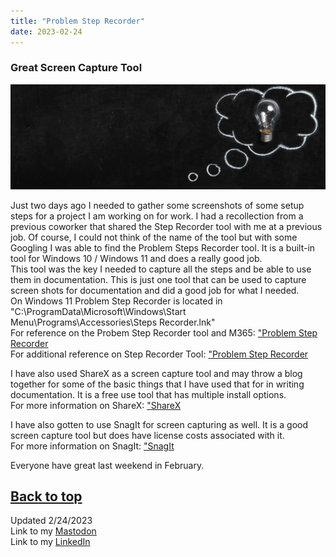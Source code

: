 ```yaml
---
title: "Problem Step Recorder"
date: 2023-02-24
---
```

### Great Screen Capture Tool

![alt text](https://github.com/Nathan1824/Blog-Post-Dev/blob/main/_pictures/Blog_Post_Tip.jpg?raw=true)

Just two days ago I needed to gather some screenshots of some setup steps for a project I am working on for work. I had a recollection from a previous coworker that shared the Step Recorder tool with me at a previous job. Of course, I could not think of the name of the tool but with some Googling I was able to find the Problem Steps Recorder tool. It is a built-in tool for Windows 10 / Windows 11 and does a really good job.\
This tool was the key I needed to capture all the steps and be able to use them in documentation. This is just one tool that can be used to capture screen shots for documentation and did a good job for what I needed.\
On Windows 11 Problem Step Recorder is located in "C:\ProgramData\Microsoft\Windows\Start Menu\Programs\Accessories\Steps Recorder.lnk"\
For reference on the Probem Step Recorder tool and M365:
<a href="https://learn.microsoft.com/en-us/office/troubleshoot/settings/how-to-use-problem-steps-recorder">"Problem Step Recorder</a>\
For additional reference on Step Recorder Tool: <a href="https://support.microsoft.com/en-us/windows/record-steps-to-reproduce-a-problem-46582a9b-620f-2e36-00c9-04e25d784e47">"Problem Step Recorder</a>

I have also used ShareX as a screen capture tool and may throw a blog together for some of the basic things that I have used that for in writing documentation. It is a free use tool that has multiple install options.\
For more information on ShareX:
<a href="https://getsharex.com/">"ShareX</a>

I have also gotten to use SnagIt for screen capturing as well. It is a good screen capture tool but does have license costs associated with it.\
For more information on SnagIt:
<a href="https://www.techsmith.com/store/snagit">"SnagIt</a>

Everyone have great last weekend in February.

<a href="#top">Back to top</a>
---
Updated 2/24/2023\
Link to my <a rel="me" href="https://tech.lgbt/@NathanHamblin_MI6">Mastodon</a>\
Link to my <a rel="me" href="https://www.linkedin.com/in/nathan-hamblin">LinkedIn</a>